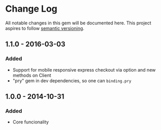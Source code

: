 # Change Log
All notable changes in this gem will be documented here.
This project aspires to follow [semantic versioning](http://semver.org).

## 1.1.0 - 2016-03-03
### Added
- Support for mobile responsive express checkout via option and new methods on Client
- "pry" gem in dev dependencies, so one can `binding.pry`

## 1.0.0 - 2014-10-31
### Added
- Core funcionality
